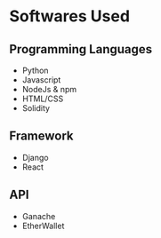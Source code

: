 # Softwares Used

## Programming Languages

- Python
- Javascript
- NodeJs & npm
- HTML/CSS
- Solidity

## Framework

- Django
- React

## API

- Ganache
- EtherWallet
